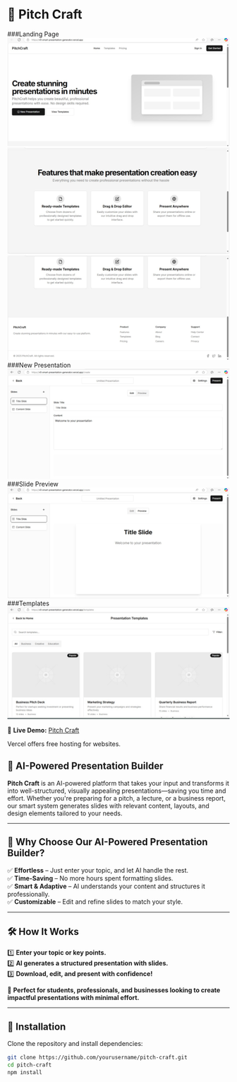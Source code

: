 # 🚀 Pitch Craft  
###Landing Page
![image alt](https://github.com/Disha-DD/Project-1/blob/e6034db3ddaa34afb431788632235ae017d7a498/image%201.jpg)
![image alt](https://github.com/Disha-DD/Project-1/blob/e6034db3ddaa34afb431788632235ae017d7a498/image%202.jpg)
![image alt](https://github.com/Disha-DD/Project-1/blob/e6034db3ddaa34afb431788632235ae017d7a498/image%203.jpg)
###New Presentation
![image alt](https://github.com/Disha-DD/Project-1/blob/e6034db3ddaa34afb431788632235ae017d7a498/image%204.jpg)
###Slide Preview
![image alt](https://github.com/Disha-DD/Project-1/blob/e6034db3ddaa34afb431788632235ae017d7a498/image%205.jpg)
###Templates
![image alt](https://github.com/Disha-DD/Project-1/blob/e6034db3ddaa34afb431788632235ae017d7a498/image%206.jpg)

🔗 **Live Demo:** [Pitch Craft](https://v0-smart-presentation-generator.vercel.app/)  

Vercel offers free hosting for websites.

## 📢 AI-Powered Presentation Builder  

**Pitch Craft** is an AI-powered platform that takes your input and transforms it into well-structured, visually appealing presentations—saving you time and effort. Whether you're preparing for a pitch, a lecture, or a business report, our smart system generates slides with relevant content, layouts, and design elements tailored to your needs.  

---

## 🎯 Why Choose Our AI-Powered Presentation Builder?  

✅ **Effortless** – Just enter your topic, and let AI handle the rest.  
✅ **Time-Saving** – No more hours spent formatting slides.  
✅ **Smart & Adaptive** – AI understands your content and structures it professionally.  
✅ **Customizable** – Edit and refine slides to match your style.  

---

## 🛠 How It Works  

1️⃣ **Enter your topic or key points.**  
2️⃣ **AI generates a structured presentation with slides.**  
3️⃣ **Download, edit, and present with confidence!**  

🚀 **Perfect for students, professionals, and businesses looking to create impactful presentations with minimal effort.**  

---

## 📌 Installation  

Clone the repository and install dependencies:  

```bash
git clone https://github.com/yourusername/pitch-craft.git
cd pitch-craft
npm install


